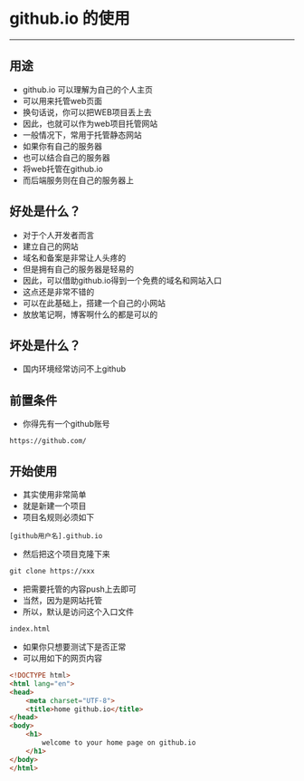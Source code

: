 # github.io 的使用

---

## 用途
- github.io 可以理解为自己的个人主页
- 可以用来托管web页面
- 换句话说，你可以把WEB项目丢上去
- 因此，也就可以作为web项目托管网站
- 一般情况下，常用于托管静态网站
- 如果你有自己的服务器
- 也可以结合自己的服务器
- 将web托管在github.io
- 而后端服务则在自己的服务器上

## 好处是什么？
- 对于个人开发者而言
- 建立自己的网站
- 域名和备案是非常让人头疼的
- 但是拥有自己的服务器是轻易的
- 因此，可以借助github.io得到一个免费的域名和网站入口
- 这点还是非常不错的
- 可以在此基础上，搭建一个自己的小网站
- 放放笔记啊，博客啊什么的都是可以的

## 坏处是什么？
- 国内环境经常访问不上github

## 前置条件
- 你得先有一个github账号
```shell script
https://github.com/
```

## 开始使用
- 其实使用非常简单
- 就是新建一个项目
- 项目名规则必须如下
```shell script
[github用户名].github.io
```
- 然后把这个项目克隆下来
```shell script
git clone https://xxx
```
- 把需要托管的内容push上去即可
- 当然，因为是网站托管
- 所以，默认是访问这个入口文件
```shell script
index.html
```
- 如果你只想要测试下是否正常
- 可以用如下的网页内容
```html
<!DOCTYPE html>
<html lang="en">
<head>
    <meta charset="UTF-8">
    <title>home github.io</title>
</head>
<body>
    <h1>
        welcome to your home page on github.io
    </h1>
</body>
</html>
```
